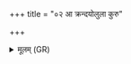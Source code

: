 +++
title = "०२ आ क्रन्दयोलुला कुरु"

+++
<details><summary>मूलम् (GR)</summary>

आ क्रन्दयोलुला कुरु  
वाचम् आ धेह्य् अप्रियाम् ।  
शिरो लिप्सस्व हस्ताभ्यां  
केशास् ते अभिशोचनम् ॥
</details>